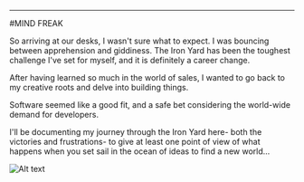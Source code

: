 ---

#MIND FREAK

So arriving at our desks, I wasn't sure what to expect. I was bouncing between apprehension and giddiness.
The Iron Yard has been the toughest challenge I've set for myself, and it is definitely a career change.

After having learned so much in the world of sales, I wanted to go back to my creative roots and delve into building things.

Software seemed like a good fit, and a safe bet considering the world-wide demand for developers.

I'll be documenting my journey through the Iron Yard here- both the victories and frustrations- to give at least one point of view
of what happens when you set sail in the ocean of ideas to find a new world...

![Alt text](http://i428.photobucket.com/albums/qq2/Farkshop/Windwakersaillg.gif)